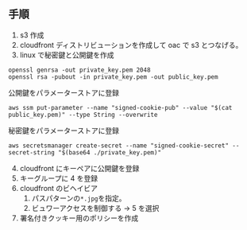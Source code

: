 ## 手順

1. s3 作成
2. cloudfront ディストリビューションを作成して oac で s3 とつなげる。
3. linux で秘密鍵と公開鍵を作成

```
openssl genrsa -out private_key.pem 2048
openssl rsa -pubout -in private_key.pem -out public_key.pem
```

公開鍵をパラメーターストアに登録

```
aws ssm put-parameter --name "signed-cookie-pub" --value "$(cat public_key.pem)" --type String --overwrite
```

秘密鍵をパラメーターストアに登録

```
aws secretsmanager create-secret --name "signed-cookie-secret" --secret-string "$(base64 ./private_key.pem)"
```

4. cloudfront にキーペアに公開鍵を登録
5. キーグループに 4 を登録
6. cloudfront のビヘイビア
   1. パスパターンの`*.jpg`を指定。
   2. ビュワーアクセスを制御する → 5 を選択
7. 署名付きクッキー用のポリシーを作成
